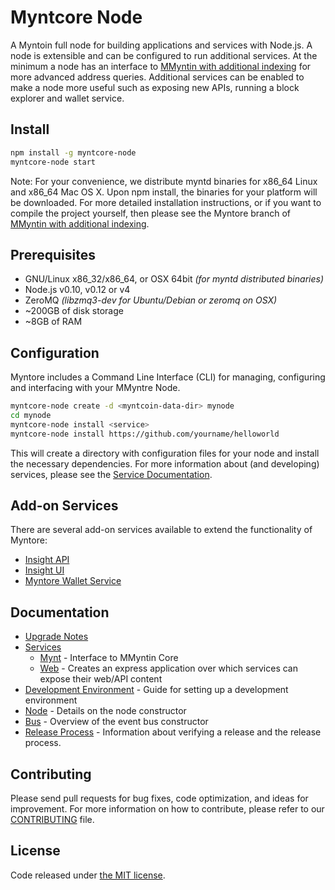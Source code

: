 Myntcore Node
============

A Myntoin full node for building applications and services with Node.js. A node is extensible and can be configured to run additional services. At the minimum a node has an interface to [MMyntin with additional indexing](https://github.com/silence48/myntcoin/tree/0.15.0-myntcore) for more advanced address queries. Additional services can be enabled to make a node more useful such as exposing new APIs, running a block explorer and wallet service.

## Install

```bash
npm install -g myntcore-node
myntcore-node start
```

Note: For your convenience, we distribute myntd binaries for x86_64 Linux and x86_64 Mac OS X. Upon npm install, the binaries for your platform will be downloaded. For more detailed installation instructions, or if you want to compile the project yourself, then please see the Myntore branch of [MMyntin with additional indexing](https://github.com/silence48/myntcoin/tree/0.15.0-myntcore).

## Prerequisites

- GNU/Linux x86_32/x86_64, or OSX 64bit *(for myntd distributed binaries)*
- Node.js v0.10, v0.12 or v4
- ZeroMQ *(libzmq3-dev for Ubuntu/Debian or zeromq on OSX)*
- ~200GB of disk storage
- ~8GB of RAM

## Configuration

Myntore includes a Command Line Interface (CLI) for managing, configuring and interfacing with your MMyntre Node.

```bash
myntcore-node create -d <myntcoin-data-dir> mynode
cd mynode
myntcore-node install <service>
myntcore-node install https://github.com/yourname/helloworld
```

This will create a directory with configuration files for your node and install the necessary dependencies. For more information about (and developing) services, please see the [Service Documentation](docs/services.md).

## Add-on Services

There are several add-on services available to extend the functionality of Myntore:

- [Insight API](https://github.com/silence48/insight-api-mynt)
- [Insight UI](https://github.com/silence48/insight-ui-mynt)
- [Myntore Wallet Service](https://github.com/silence48/myntcore-wallet-service)

## Documentation

- [Upgrade Notes](docs/upgrade.md)
- [Services](docs/services.md)
  - [Mynt](docs/services/myntd.md) - Interface to MMyntin Core
  - [Web](docs/services/web.md) - Creates an express application over which services can expose their web/API content
- [Development Environment](docs/development.md) - Guide for setting up a development environment
- [Node](docs/node.md) - Details on the node constructor
- [Bus](docs/bus.md) - Overview of the event bus constructor
- [Release Process](docs/release.md) - Information about verifying a release and the release process.

## Contributing

Please send pull requests for bug fixes, code optimization, and ideas for improvement. For more information on how to contribute, please refer to our [CONTRIBUTING](https://github.com/silence48/myntcore/blob/master/CONTRIBUTING.md) file.

## License

Code released under [the MIT license](https://github.com/silence48/myntcore-node/blob/master/LICENSE).
